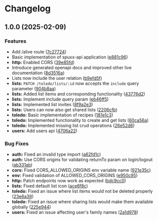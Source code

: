 # Changelog

## 1.0.0 (2025-02-09)


### Features

* Add /alive route ([7c27724](https://github.com/spuxx1701/spuxx-dev-mono/commit/7c277245481d904096ceb79ae17355799d2230a1))
* Basic implementation of spuxx-api application ([e881c96](https://github.com/spuxx1701/spuxx-dev-mono/commit/e881c9659e3eee13d8d536d910a6b2c12595dc34))
* **http:** Enabled CORS ([39e85fd](https://github.com/spuxx1701/spuxx-dev-mono/commit/39e85fd9ebfb1dcea737cf5d2e784c452de29242))
* Introduce generated openapi docs and improved other live documentation ([8d3516a](https://github.com/spuxx1701/spuxx-dev-mono/commit/8d3516ae5b10083ec7233205baf9fc8ef01657bf))
* Lists now include the user relation ([b9efd5f](https://github.com/spuxx1701/spuxx-dev-mono/commit/b9efd5fbd4ba41e1a364a0ae451c3da650e63e25))
* **lists:** `PATCH /toledo/lists/:id` now accepts the `include` query parameter ([904b8aa](https://github.com/spuxx1701/spuxx-dev-mono/commit/904b8aaa6178e28fa9a7206f9ccd6b167b245d13))
* **lists:** Added list items and corresponding functionality ([43776d2](https://github.com/spuxx1701/spuxx-dev-mono/commit/43776d272e882c16cd6f32efb05715c18cf11905))
* **lists:** Implement include query param ([eb46ff5](https://github.com/spuxx1701/spuxx-dev-mono/commit/eb46ff55f4ba7be7b54dc8ef84a5f71cfab9e038))
* **lists:** Implemented list invites ([8f9a2e3](https://github.com/spuxx1701/spuxx-dev-mono/commit/8f9a2e322e7a3e3bfd6f1f1a068926b497c8e6e8))
* **lists:** Users can now also get shared lists ([2206cfb](https://github.com/spuxx1701/spuxx-dev-mono/commit/2206cfbefdfdb329ce0eda14227a604550bc8ce0))
* **toledo:** Basic implementation of recipes ([181e1c3](https://github.com/spuxx1701/spuxx-dev-mono/commit/181e1c3416494ba4b0af070ba6ad21b2e8ebe381))
* **toledo:** Implemented functionality to create and get lists ([60ca56a](https://github.com/spuxx1701/spuxx-dev-mono/commit/60ca56aec5b64de03ae382c7429c400a2efc4734))
* **toledo:** Implemented missing list crud operations ([26e52d6](https://github.com/spuxx1701/spuxx-dev-mono/commit/26e52d6fbb26d3029c1f35884884b5d8cf26abfa))
* **users:** Add users api ([4706a22](https://github.com/spuxx1701/spuxx-dev-mono/commit/4706a2221e17e2274978ea6b81bafefe9dfd6f10))


### Bug Fixes

* **auth:** Fixed an invalid type import ([a62fd1c](https://github.com/spuxx1701/spuxx-dev-mono/commit/a62fd1c77c9f8c37dfc2966cbd5686e169687bc5))
* **auth:** Use CORS origins for validating returnTo param on login/logout ([ab331ab](https://github.com/spuxx1701/spuxx-dev-mono/commit/ab331abc13eeb357216c7c8f371ec2ce0a2c40aa))
* **cors:** Fixed CORS_ALLOWED_ORIGINS env variable name ([921e35c](https://github.com/spuxx1701/spuxx-dev-mono/commit/921e35c5c844bda5b3aedfb53e78cb506de200fe))
* **env:** Fixed validation of ALLOWED_CORS_ORIGINS ([e950c95](https://github.com/spuxx1701/spuxx-dev-mono/commit/e950c959cd8db6649e359aed512212e8913f3498))
* **http:** Patch endpoints now work as expected ([bdc9cc0](https://github.com/spuxx1701/spuxx-dev-mono/commit/bdc9cc0ff947df34b96a1c1e7540525bacda453d))
* **lists:** Fixed default list icon ([ace6f8c](https://github.com/spuxx1701/spuxx-dev-mono/commit/ace6f8c42ad36de092e762938e4846350dc9b86c))
* **toledo:** Fixed an issue where list items would not be deleted properly ([23e6a39](https://github.com/spuxx1701/spuxx-dev-mono/commit/23e6a39bb02f77c8466d369d439963107865ca7f))
* **toledo:** Fixed an issue where sharing lists would make them available globally ([225e944](https://github.com/spuxx1701/spuxx-dev-mono/commit/225e94419b5ac40fc2a2236be0dc68f2039e12d4))
* **users:** Fixed an issue affecting user's family names ([2a1d978](https://github.com/spuxx1701/spuxx-dev-mono/commit/2a1d9788f7d0f53726f337dfd8d0b237e2175925))
